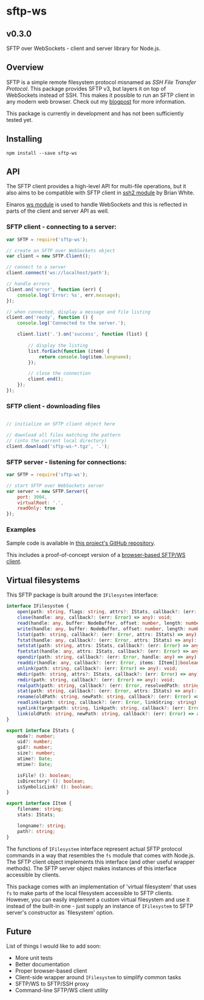 sftp-ws
=======

v0.3.0
------

SFTP over WebSockets - client and server library for Node.js.

## Overview

SFTP is a simple remote filesystem protocol misnamed as *SSH File Transfer Protocol*. This package provides SFTP v3, but layers it on top of WebSockets instead of SSH.
This makes it possible to run an SFTP client in any modern web browser.
Check out my [blogpost](http://lukas.pokorny.eu/sftp-over-websockets/) for more information.

This package is currently in development and has not been sufficiently tested yet.

## Installing

```shell
npm install --save sftp-ws
```

## API

The SFTP client provides a high-level API for multi-file operations, but it also aims to be compatible with SFTP client in [ssh2 module](https://github.com/mscdex/ssh2) by Brian White.

Einaros [ws module](https://github.com/einaros/ws) is used to handle WebSockets and this is reflected in parts of the client and server API as well.

### SFTP client - connecting to a server:

```javascript
var SFTP = require('sftp-ws');

// create an SFTP over WebSockets object
var client = new SFTP.Client();

// connect to a server
client.connect('ws://localhost/path');

// handle errors
client.on('error', function (err) {
    console.log('Error: %s', err.message);
});

// when connected, display a message and file listing
client.on('ready', function () {
    console.log('Connected to the server.');

    client.list('.').on('success', function (list) {
        
		// display the listing
		list.forEach(function (item) {
            return console.log(item.longname);
        });

		// close the connection
		client.end();
    });
});
```

### SFTP client - downloading files

```javascript

// initialize an SFTP client object here

// download all files matching the pattern
// (into the current local directory)
client.download('sftp-ws-*.tgz', '.');
```

### SFTP server - listening for connections:

```javascript
var SFTP = require('sftp-ws');

// start SFTP over WebSockets server
var server = new SFTP.Server({
    port: 3004,
    virtualRoot: '.',
    readOnly: true
});
```

### Examples

Sample code is available in [this project's GitHub repository](https://github.com/lukaaash/sftp-ws/tree/master/examples).

This includes a proof-of-concept version of a [browser-based SFTP/WS client](https://github.com/lukaaash/sftp-ws/tree/v0.3.0/examples/web-client).

## Virtual filesystems

This SFTP package is built around the `IFilesystem` interface:

```typescript
interface IFilesystem {
    open(path: string, flags: string, attrs?: IStats, callback?: (err: Error, handle: any) => any): void;
    close(handle: any, callback?: (err: Error) => any): void;
    read(handle: any, buffer: NodeBuffer, offset: number, length: number, position: number, callback?: (err: Error, bytesRead: number, buffer: NodeBuffer) => any): void;
    write(handle: any, buffer: NodeBuffer, offset: number, length: number, position: number, callback?: (err: Error) => any): void;
    lstat(path: string, callback?: (err: Error, attrs: IStats) => any): void;
    fstat(handle: any, callback?: (err: Error, attrs: IStats) => any): void;
    setstat(path: string, attrs: IStats, callback?: (err: Error) => any): void;
    fsetstat(handle: any, attrs: IStats, callback?: (err: Error) => any): void;
    opendir(path: string, callback?: (err: Error, handle: any) => any): void;
    readdir(handle: any, callback?: (err: Error, items: IItem[]|boolean) => any): void;
    unlink(path: string, callback?: (err: Error) => any): void;
    mkdir(path: string, attrs?: IStats, callback?: (err: Error) => any): void;
    rmdir(path: string, callback?: (err: Error) => any): void;
    realpath(path: string, callback?: (err: Error, resolvedPath: string) => any): void;
    stat(path: string, callback?: (err: Error, attrs: IStats) => any): void;
    rename(oldPath: string, newPath: string, callback?: (err: Error) => any): void;
    readlink(path: string, callback?: (err: Error, linkString: string) => any): void;
    symlink(targetpath: string, linkpath: string, callback?: (err: Error) => any): void;
    link(oldPath: string, newPath: string, callback?: (err: Error) => any): void;
}

export interface IStats {
    mode?: number;
    uid?: number;
    gid?: number;
    size?: number;
    atime?: Date;
    mtime?: Date;

    isFile? (): boolean;
    isDirectory? (): boolean;
    isSymbolicLink? (): boolean;
}

export interface IItem {
    filename: string;
    stats: IStats;

    longname?: string;
    path?: string;
}
```

The functions of `IFilesystem` interface represent actual SFTP protocol commands in a way that resembles the `fs` module that comes with Node.js.
The SFTP client object implements this interface (and other useful wrapper methods).
The SFTP server object makes instances of this interface accessible by clients.

This package comes with an implementation of 'virtual filesystem' that uses `fs` to make parts of the local filesystem accessible to SFTP clients.
However, you can easily implement a custom virtual filesystem and use it instead of the built-in one - just supply an instance of `IFilesystem` to SFTP server's constructor as `filesystem' option.

## Future

List of things I would like to add soon:

- More unit tests
- Better documentation
- Proper browser-based client
- Client-side wrapper around `IFilesystem` to simplify common tasks
- SFTP/WS to SFTP/SSH proxy
- Command-line SFTP/WS client utility